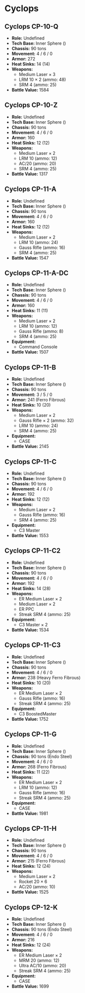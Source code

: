 # Cyclops
## Cyclops CP-10-Q
- **Role:** Undefined
- **Tech Base:** Inner Sphere ()
- **Chassis:** 90 tons
- **Movement:** 4 / 6 / 0
- **Armor:** 272
- **Heat Sinks:** 14 (14)
- **Weapons:**
  - Medium Laser × 3
  - LRM 10 × 2 (ammo: 48)
  - SRM 4 (ammo: 25)
- **Battle Value:** 1584

## Cyclops CP-10-Z
- **Role:** Undefined
- **Tech Base:** Inner Sphere ()
- **Chassis:** 90 tons
- **Movement:** 4 / 6 / 0
- **Armor:** 160
- **Heat Sinks:** 12 (12)
- **Weapons:**
  - Medium Laser × 2
  - LRM 10 (ammo: 12)
  - AC/20 (ammo: 20)
  - SRM 4 (ammo: 25)
- **Battle Value:** 1317

## Cyclops CP-11-A
- **Role:** Undefined
- **Tech Base:** Inner Sphere ()
- **Chassis:** 90 tons
- **Movement:** 4 / 6 / 0
- **Armor:** 160
- **Heat Sinks:** 12 (12)
- **Weapons:**
  - Medium Laser × 2
  - LRM 10 (ammo: 24)
  - Gauss Rifle (ammo: 16)
  - SRM 4 (ammo: 25)
- **Battle Value:** 1547

## Cyclops CP-11-A-DC
- **Role:** Undefined
- **Tech Base:** Inner Sphere ()
- **Chassis:** 90 tons
- **Movement:** 4 / 6 / 0
- **Armor:** 160
- **Heat Sinks:** 11 (11)
- **Weapons:**
  - Medium Laser × 2
  - LRM 10 (ammo: 12)
  - Gauss Rifle (ammo: 8)
  - SRM 4 (ammo: 25)
- **Equipment:**
  - Command Console
- **Battle Value:** 1507

## Cyclops CP-11-B
- **Role:** Undefined
- **Tech Base:** Inner Sphere ()
- **Chassis:** 90 tons
- **Movement:** 3 / 5 / 0
- **Armor:** 241 (Ferro Fibrous)
- **Heat Sinks:** 10 (20)
- **Weapons:**
  - Medium Laser × 2
  - Gauss Rifle × 2 (ammo: 32)
  - LRM 10 (ammo: 24)
  - SRM 4 (ammo: 25)
- **Equipment:**
  - CASE
- **Battle Value:** 2145

## Cyclops CP-11-C
- **Role:** Undefined
- **Tech Base:** Inner Sphere ()
- **Chassis:** 90 tons
- **Movement:** 4 / 6 / 0
- **Armor:** 192
- **Heat Sinks:** 12 (12)
- **Weapons:**
  - Medium Laser × 2
  - Gauss Rifle (ammo: 16)
  - SRM 4 (ammo: 25)
- **Equipment:**
  - C3 Master
- **Battle Value:** 1553

## Cyclops CP-11-C2
- **Role:** Undefined
- **Tech Base:** Inner Sphere ()
- **Chassis:** 90 tons
- **Movement:** 4 / 6 / 0
- **Armor:** 192
- **Heat Sinks:** 14 (28)
- **Weapons:**
  - ER Medium Laser × 2
  - Medium Laser × 2
  - ER PPC
  - Streak SRM 4 (ammo: 25)
- **Equipment:**
  - C3 Master × 2
- **Battle Value:** 1534

## Cyclops CP-11-C3
- **Role:** Undefined
- **Tech Base:** Inner Sphere ()
- **Chassis:** 90 tons
- **Movement:** 4 / 6 / 0
- **Armor:** 238 (Heavy Ferro Fibrous)
- **Heat Sinks:** 10 (20)
- **Weapons:**
  - ER Medium Laser × 2
  - Gauss Rifle (ammo: 16)
  - Streak SRM 4 (ammo: 25)
- **Equipment:**
  - C3 BoostedMaster
- **Battle Value:** 1752

## Cyclops CP-11-G
- **Role:** Undefined
- **Tech Base:** Inner Sphere ()
- **Chassis:** 90 tons (Endo Steel)
- **Movement:** 4 / 6 / 0
- **Armor:** 268 (Ferro Fibrous)
- **Heat Sinks:** 11 (22)
- **Weapons:**
  - ER Medium Laser × 2
  - LRM 10 (ammo: 12)
  - Gauss Rifle (ammo: 16)
  - Streak SRM 4 (ammo: 25)
- **Equipment:**
  - CASE
- **Battle Value:** 1981

## Cyclops CP-11-H
- **Role:** Undefined
- **Tech Base:** Inner Sphere ()
- **Chassis:** 90 tons
- **Movement:** 4 / 6 / 0
- **Armor:** 215 (Ferro Fibrous)
- **Heat Sinks:** 12 (24)
- **Weapons:**
  - Medium Laser × 2
  - Rocket 20 × 6
  - AC/20 (ammo: 10)
- **Battle Value:** 1525

## Cyclops CP-12-K
- **Role:** Undefined
- **Tech Base:** Inner Sphere ()
- **Chassis:** 90 tons (Endo Steel)
- **Movement:** 4 / 6 / 0
- **Armor:** 216
- **Heat Sinks:** 12 (24)
- **Weapons:**
  - ER Medium Laser × 2
  - MRM 20 (ammo: 12)
  - Ultra AC/10 (ammo: 20)
  - Streak SRM 4 (ammo: 25)
- **Equipment:**
  - CASE
- **Battle Value:** 1699

